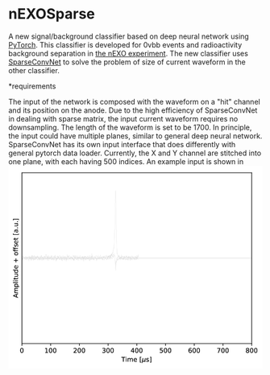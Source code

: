 # nEXOSparse
A new signal/background classifier based on deep neural network using [PyTorch](https://pytorch.org/docs/stable/index.html). This classifier is developed for 0vbb events and radioactivity background separation in [the nEXO experiment](https://nexo.llnl.gov). The new classifier uses [SparseConvNet](https://github.com/facebookresearch/SparseConvNet) to solve the problem of size of current waveform in the other classifier.

*requirements

The input of the network is composed with the waveform on a "hit" channel and its position on the anode. Due to the high efficiency of SparseConvNet in dealing with sparse matrix, the input current waveform requires no downsampling. The length of the waveform is set to be 1700. In principle, the input could have multiple planes, similar to general deep neural network. SparseConvNet has its own input interface that does differently with general pytorch data loader. Currently, the X
and Y channel are stitched into one plane, with each having 500 indices. An example input is shown in ![Fig. 1](./images/example_wf.png)
